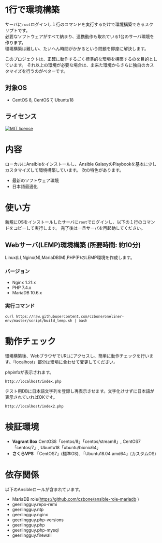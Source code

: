 # 1行で環境構築
サーバに`root`ログインし１行のコマンドを実行するだけで環境構築できるスクリプトです。  
必要なソフトウェアがすべて納まり、連携動作も取れている1台のサーバ環境を作ります。  
環境構築は難しい、たいへん時間がかかるという問題を即座に解決します。

このプロジェクトは、正確に動作するごく標準的な環境を構築するのを目的としています。
それ以上の環境が必要な場合は、出来た環境からさらに独自のカスタマイズを行うのがベターです。

## 対象OS
- CentOS 8, CentOS 7, Ubuntu18

## ライセンス

[![MIT license](https://img.shields.io/badge/License-MIT-blue.svg)](https://lbesson.mit-license.org/)

# 内容
ローカルにAnsibleをインストールし、Ansible GalaxyのPlaybookを基本に少しカスタマイズして環境構築しています。
次の特色があります。

- 最新のソフトウェア環境
- 日本語最適化

# 使い方
新規にOSをインストールしたサーバに`root`でログインし、以下の１行のコマンドをコピーして実行します。
完了後は一旦サーバを再起動してください。

## Webサーバ(LEMP)環境構築 (所要時間: 約10分)
Linux(L),Nginx(N),MariaDB(M),PHP(P)のLEMP環境を作成します。

### バージョン
- Nginx 1.21.x
- PHP 7.4.x
- MariaDB 10.6.x

### 実行コマンド
```
curl https://raw.githubusercontent.com/czbone/oneliner-env/master/script/build_lemp.sh | bash
```

# 動作チェック

環境構築後、WebブラウザでURLにアクセスし、簡単に動作チェックを行います。「localhost」部分は環境に合わせて変更してください。

phpinfoが表示されます。
```
http://localhost/index.php
```

テスト用DBに日本語文字列を登録し再表示させます。文字化けせずに日本語が表示されていればOKです。
```
http://localhost/index2.php
```

# 検証環境
- **Vagrant Box** CentOS8「centos/8」「centos/stream8」, CentOS7「centos/7」, Ubuntu18「ubuntu/bionic64」
- **さくらVPS** 「CentOS7」(標準OS), 「Ubuntu18.04 amd64」(カスタムOS)

# 依存関係

以下のAnsibleロールが含まれています。

- MariaDB role(https://github.com/czbone/ansible-role-mariadb ) 
- geerlingguy.repo-remi
- geerlingguy.ntp
- geerlingguy.nginx
- geerlingguy.php-versions
- geerlingguy.php
- geerlingguy.php-mysql
- geerlingguy.firewall
